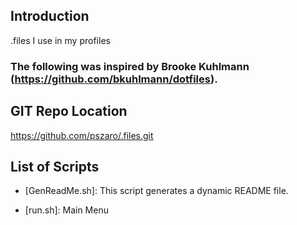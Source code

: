                    
Introduction
-----------------
.files I use in my profiles

### The following was inspired by Brooke Kuhlmann (https://github.com/bkuhlmann/dotfiles).
                   
GIT Repo Location
-----------------
https://github.com/pszaro/.files.git
                   
List of Scripts
-----------------

  - [GenReadMe.sh]:
   This script generates a dynamic README file.

  - [run.sh]:
   Main Menu

